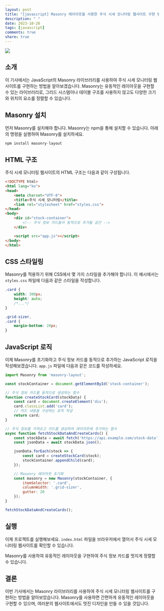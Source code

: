 ```yaml
---
layout: post
title: "[javascript] Masonry 레이아웃을 사용한 주식 시세 모니터링 웹사이트 구현 방법"
description: " "
date: 2023-10-26
tags: [javascript]
comments: true
share: true
---
```


![](https://i.imgur.com/6dPnJeg.png)

## 소개
이 기사에서는 JavaScript의 Masonry 라이브러리를 사용하여 주식 시세 모니터링 웹사이트를 구현하는 방법을 알아보겠습니다. Masonry는 유동적인 레이아웃을 구현할 수 있는 라이브러리로, 그리드 시스템이나 테이블 구조를 사용하지 않고도 다양한 크기와 위치의 요소를 정렬할 수 있습니다.

## Masonry 설치
먼저 Masonry를 설치해야 합니다. Masonry는 npm을 통해 설치할 수 있습니다. 아래의 명령을 실행하여 Masonry를 설치하세요.

```javascript
npm install masonry-layout
```

## HTML 구조
주식 시세 모니터링 웹사이트의 HTML 구조는 다음과 같이 구성됩니다.

```html
<!DOCTYPE html>
<html lang="ko">
<head>
    <meta charset="UTF-8">
    <title>주식 시세 모니터링</title>
    <link rel="stylesheet" href="styles.css">
</head>
<body>
    <div id="stock-container">
        <!-- 주식 정보 카드들이 동적으로 추가될 공간 -->
    </div>

    <script src="app.js"></script>
</body>
</html>
```

## CSS 스타일링
Masonry를 적용하기 위해 CSS에서 몇 가지 스타일을 추가해야 합니다. 이 예시에서는 `styles.css` 파일에 다음과 같은 스타일을 작성합니다.

```css
.card {
    width: 300px;
    height: auto;
    /*...*/
}

.grid-sizer,
.card {
    margin-bottom: 20px;
}
```

## JavaScript 로직
이제 Masonry를 초기화하고 주식 정보 카드를 동적으로 추가하는 JavaScript 로직을 작성해보겠습니다. `app.js` 파일에 다음과 같은 코드를 작성하세요.

```javascript
import Masonry from 'masonry-layout';

const stockContainer = document.getElementById('stock-container');

// 주식 정보 카드를 동적으로 생성하는 함수
function createStockCard(stockData) {
    const card = document.createElement('div');
    card.classList.add('card');
    // 카드 내용을 구성하는 로직 작성
    return card;
}

// 주식 정보를 가져오고 카드를 생성하여 레이아웃에 추가하는 함수
async function fetchStockDataAndCreateCards() {
    const stockData = await fetch('https://api.example.com/stock-data');
    const jsonData = await stockData.json();

    jsonData.forEach(stock => {
        const card = createStockCard(stock);
        stockContainer.appendChild(card);
    });

    // Masonry 레이아웃 초기화
    const masonry = new Masonry(stockContainer, {
        itemSelector: '.card',
        columnWidth: '.grid-sizer',
        gutter: 20
    });
}

fetchStockDataAndCreateCards();
```

## 실행
이제 프로젝트를 실행해보세요. `index.html` 파일을 브라우저에서 열어서 주식 시세 모니터링 웹사이트를 확인할 수 있습니다.

Masonry를 사용하여 유동적인 레이아웃을 구현하여 주식 정보 카드를 멋지게 정렬할 수 있습니다.

## 결론
이번 기사에서는 Masonry 라이브러리를 사용하여 주식 시세 모니터링 웹사이트를 구현하는 방법을 알아보았습니다. Masonry를 사용하면 간편하게 유동적인 레이아웃을 구현할 수 있으며, 여러분의 웹사이트에서도 멋진 디자인을 만들 수 있을 것입니다.